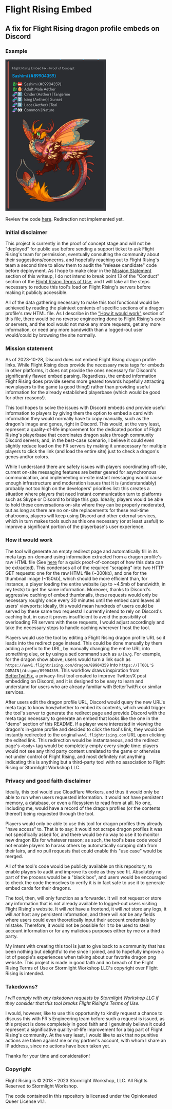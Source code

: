 # Flight Rising Embed
## A fix for Flight Rising dragon profile embeds on Discord

### Example
<img src="sashimidemo.png">

Review the code [here](proofofconcept.html). Redirection not implemented yet.

### Initial disclaimer
This project is currently in the proof of concept stage and will not be "deployed" for public use before sending a support ticket to ask Flight Rising's team for permission, eventually consulting the community about their suggestions/concerns, and hopefully reaching out to Flight Rising's team a second time to allow them to audit the "release candidate" code before deployment. As I hope to make clear in the [Mission Statement](#mission-statement) section of this writeup, I do not intend to break point 13 of the "Conduct" section of the [Flight Rising Terms of Use](https://flightrising.com/main.php?p=wiki&article=81), and I will take all the steps necessary to reduce this tool's load on Flight Rising's servers before making it publicly accessible.

All of the data gathering necessary to make this tool functional would be achieved by reading the plaintext contents of specific sections of a dragon profile's raw HTML file. As I describe in the ["How it would work"](#how-it-would-work) section of this file, there would be no reverse engineering done to Flight Rising's code or servers, and the tool would not make any more requests, get any more information, or need any more bandwidth than a logged-out user would/could by browsing the site normally.

### Mission statement
As of 2023-10-28, Discord does not embed Flight Rising dragon profile links. While Flight Rising does provide the necessary meta tags for embeds in other platforms, it does not provide the ones necessary for Discord's significantly flawed embed parsing. Regardless, the embed information Flight Rising does provide seems more geared towards hopefully attracting new players to the game (a good thing!) rather than providing useful information for the already established playerbase (which would be good for other reasons!).

This tool hopes to solve the issues with Discord embeds *and* provide useful information to players by giving them the option to embed a card with information they would normally have to copy manually, such as the dragon's image and genes, right in Discord. This would, at the very least, represent a quality-of-life improvement for the dedicated portion of Flight Rising's playerbase that coordinates dragon sales through community Discord servers; and, in the best-case scenario, I believe it could even slightly reduce load on the FR servers by making it unnecessary for multiple players to click the link (and load the entire site) just to check a dragon's genes and/or colors.

While I understand there are safety issues with players coordinating off-site, current on-site messaging features are better geared for asynchronous communication, and implementing on-site instant messaging would cause enough infrastructure and moderation issues that it is (understandably) probably not too high on the developers' priorities list: this creates a situation where players that need instant communication turn to platforms such as Skype or Discord to bridge this gap. Ideally, players would be able to hold these conversations on-site where they can be properly moderated, but as long as there are no on-site replacements for these real-time chatrooms, players will keep using Discord and other external services, which in turn makes tools such as this one necessary (or at least useful) to improve a significant portion of the playerbase's user experience.

### How it would work

The tool will generate an empty redirect page and automatically fill in its meta tags on-demand using information extracted from a dragon profile's raw HTML file (See [here](fetch.js) for a quick proof-of-concept of how this data can be extracted).  This condenses all of the required "scraping" into two HTTP GET requests: one for the raw HTML file (~300kb), and one for the thumbnail image (~150kb), which should be more efficient than, for instance, a player loading the entire website (up to ~4.5mb of bandwidth, in my tests) to get the same information. Moreover, thanks to Discord's aggressive caching of embed thumbnails, these requests would only be necessary roughly once every 30 minutes until the embed card leaves all users' viewports: ideally, this would mean hundreds of users could be served by these same two requests! I currently intend to rely on Discord's caching but, in case it proves insufficient to avoid the possibility of overloading FR servers with these requests, I would adjust accordingly and take the necessary steps to handle caching wherever I host the tool.

Players would use the tool by editing a Flight Rising dragon profile URL so it leads into the redirect page instead. This could be done manually by them adding a prefix to the URL, by manually changing the entire URL into something else, or by using a sed command such as `s/in/g`. For example, for the dragon show above, users would turn a link such as `https://www1.flightrising.com/dragon/89904359` into `https://[TOOL'S DOMAIN]/dragon/09904359`. This workflow draws inspiration from [BetterTwitFix](https://github.com/dylanpdx/BetterTwitFix/), a privacy-first tool created to improve Twitter/X post embedding on Discord, and it is designed to be easy to learn and understand for users who are already familiar with BetterTwitFix or similar services.

After users edit the dragon profile URL, Discord would query the new URL's meta tags to know how/whether to embed its contents, which would trigger the tool's server to generate the redirect page and provide Discord with the meta tags necessary to generate an embed that looks like the one in the "demo" section of this README. If a player were interested in viewing the dragon's in-game profile and decided to click the tool's link, they would be instantly redirected to the original `www1.flightrising.com` URL upon clicking the edited link. This redirection would be instantaneous, and the redirect page's `<body>` tag would be completely empty every single time: players would not see any third party content unrelated to the game or otherwise not under control of Flight Rising, and most definitely not anything indicating this is anything but a third-party tool with no association to Flight Rising or Stormlight Workshop LLC. 

### Privacy and good faith disclaimer
Ideally, this tool would use Cloudflare Workers, and thus it would only be able to run when users requested information. It would not have persistent memory, a database, or even a filesystem to read from at all. No one, including me, would have a record of the dragon profiles (or the contents thereof) being requested through the tool.

Players would only be able to use this tool for dragon profiles they already "have access" to. That is to say: it would not scrape dragon profiles it was not specifically asked for, and there would be no way to use it to monitor new dragon IDs for whatever reason; as such, the tool's base code would not enable players to harass others by automatically scraping data from their lairs, and no pull requests that could enable this "use case" would be merged.

All of the tool's code would be publicly available on this repository, to enable players to audit and improve its code as they see fit. Absolutely no part of the process would be a "black box", and users would be encouraged to check the code themselves to verify it is in fact safe to use it to generate embed cards for their dragons.

The tool, then, will only function as a forwarder. It will not request or store any information that is not already available to logged-out users visiting Flight Rising's website. It will *not* have a frontend, it will *not* store any logs, it will *not* host any persistent information, and there will *not* be any fields where users could even theoretically input their account credentials by mistake. Therefore, it would not be possible for it to be used to steal account information or for any malicious purposes either by me or a third party.

My intent with creating this tool is just to give back to a community that has been nothing but delightful to me since I joined, and to hopefully improve a lot of people's experiences when talking about our favorite dragon png website. This project is made in good faith and no breach of the Flight Rising Terms of Use or Stormlight Workshop LLC's copyright over Flight Rising is intended.

### Takedowns?
*I will comply with any takedown requests by Stormlight Workshop LLC if they consider that this tool breaks Flight Rising's Terms of Use.*

I would, however, like to use this opportunity to kindly request a chance to discuss this with FR's Engineering team before such a request is issued, as this project is done completely in good faith and I genuinely believe it could represent a significative quality-of-life improvement for a big part of Flight Rising's community. At the very least, I would like to ask that no punitive actions are taken against me or my partner's account, with whom I share an IP address, since no actions have been taken yet.

Thanks for your time and consideration!

### Copyright
Flight Rising is © 2013 - 2023 Stormlight Workshop, LLC. All Rights Reserved to Stormlight Workshop.

The code contained in this repository is licensed under the Opinionated Queer License v1.1.
